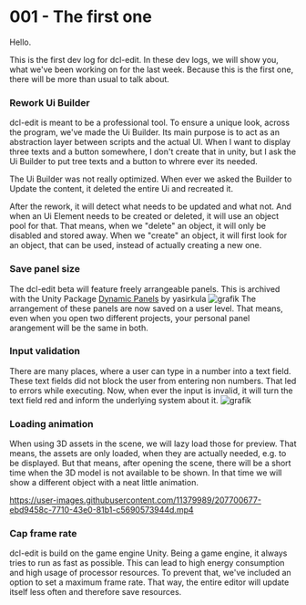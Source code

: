 # 001 - The first one
Hello.

This is the first dev log for dcl-edit.
In these dev logs, we will show you, what we've been working on for the last week.
Because this is the first one, there will be more than usual to talk about. 

### Rework Ui Builder
dcl-edit is meant to be a professional tool. To ensure a unique look, across the program, we've made the Ui Builder. 
Its main purpose is to act as an abstraction layer between scripts and the actual UI. When I want to display three texts and a button somewhere,
I don't create that in unity, but I ask the Ui Builder to put tree texts and a button to whrere ever its needed.

The Ui Builder was not really optimized. When ever we asked the Builder to Update the content, it deleted the entire Ui and recreated it.

After the rework, it will detect what needs to be updated and what not. And when an Ui Element needs to be created or deleted, it will use an object pool
for that. That means, when we "delete" an object, it will only be disabled and stored away. When we "create" an object, it will first look for an object,
that can be used, instead of actually creating a new one.

### Save panel size
The dcl-edit beta will feature freely arrangeable panels. This is archived with the Unity Package 
[Dynamic Panels](https://github.com/yasirkula/UnityDynamicPanels) by yasirkula
![grafik](https://user-images.githubusercontent.com/11379989/207691957-021c71aa-cfab-4084-a53b-06eb23ac6338.png)
The arrangement of these panels are now saved on a user level. That means, even when you open two different projects, your personal panel arangement will
be the same in both.

### Input validation
There are many places, where a user can type in a number into a text field. These text fields did not block the user from entering non numbers. That led to 
errors while executing. Now, when ever the input is invalid, it will turn the text field red and inform the underlying system about it.
![grafik](https://user-images.githubusercontent.com/11379989/207696359-c986fc20-76eb-4100-a5f1-9a06ff27e8e7.png)

### Loading animation
When using 3D assets in the scene, we will lazy load those for preview. That means, the assets are only loaded, when they are actually needed, e.g. to be displayed.
But that means, after opening the scene, there will be a short time when the 3D model is not available to be shown. In that time we will show a different object with
a neat little animation.

https://user-images.githubusercontent.com/11379989/207700677-ebd9458c-7710-43e0-81b1-c5690573944d.mp4

### Cap frame rate
dcl-edit is build on the game engine Unity. Being a game engine, it always tries to run as fast as possible. This can lead to high energy consumption
and high usage of processor resources. To prevent that, we've included an option to set a maximum frame rate. That way, the entire editor will update itself less
often and therefore save resources.
